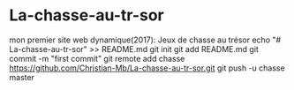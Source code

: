 # La-chasse-au-tr-sor
mon premier site web dynamique(2017): Jeux de chasse au trésor
echo "# La-chasse-au-tr-sor" >> README.md
git init
git add README.md
git commit -m "first commit"
git remote add chasse https://github.com/Christian-Mb/La-chasse-au-tr-sor.git
git push -u chasse master
